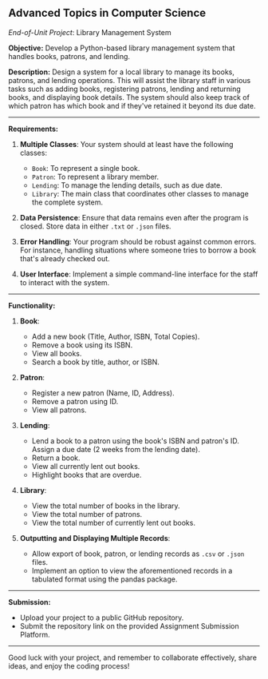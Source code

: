 ## Advanced Topics in Computer Science

*End-of-Unit Project*: Library Management System

**Objective:** Develop a Python-based library management system that handles books, patrons, and lending.

**Description:** 
Design a system for a local library to manage its books, patrons, and lending operations. This will assist the library staff in various tasks such as adding books, registering patrons, lending and returning books, and displaying book details. The system should also keep track of which patron has which book and if they've retained it beyond its due date.

---

**Requirements:**

1. **Multiple Classes**: Your system should at least have the following classes:
    - `Book`: To represent a single book.
    - `Patron`: To represent a library member.
    - `Lending`: To manage the lending details, such as due date.
    - `Library`: The main class that coordinates other classes to manage the complete system.

2. **Data Persistence**: Ensure that data remains even after the program is closed. Store data in either `.txt` or `.json` files.

3. **Error Handling**: Your program should be robust against common errors. For instance, handling situations where someone tries to borrow a book that's already checked out.

4. **User Interface**: Implement a simple command-line interface for the staff to interact with the system.

---

**Functionality:**

1. **Book**:
    - Add a new book (Title, Author, ISBN, Total Copies).
    - Remove a book using its ISBN.
    - View all books.
    - Search a book by title, author, or ISBN.

2. **Patron**:
    - Register a new patron (Name, ID, Address).
    - Remove a patron using ID.
    - View all patrons.

3. **Lending**:
    - Lend a book to a patron using the book's ISBN and patron's ID. Assign a due date (2 weeks from the lending date).
    - Return a book.
    - View all currently lent out books.
    - Highlight books that are overdue.

4. **Library**:
    - View the total number of books in the library.
    - View the total number of patrons.
    - View the total number of currently lent out books.

5. **Outputting and Displaying Multiple Records**:
    - Allow export of book, patron, or lending records as `.csv` or `.json` files.
    - Implement an option to view the aforementioned records in a tabulated format using the pandas package.

---

**Submission:** 
- Upload your project to a public GitHub repository.
- Submit the repository link on the provided Assignment Submission Platform.

---

Good luck with your project, and remember to collaborate effectively, share ideas, and enjoy the coding process!
